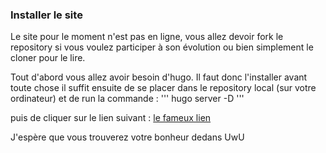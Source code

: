 
### Installer le site

Le site pour le moment n'est pas en ligne, vous allez devoir fork le repository si vous voulez participer à son évolution ou bien simplement le cloner pour le lire.

Tout d'abord vous allez avoir besoin d'hugo. Il faut donc l'installer avant toute chose
il suffit ensuite de se placer dans le repository local (sur votre ordinateur) et de run la commande : 
''' hugo server -D '''  

puis de cliquer sur le lien suivant : 
[le fameux lien](http://localhost:1313/posts/introduction/)   

J'espère que vous trouverez votre bonheur dedans UwU
